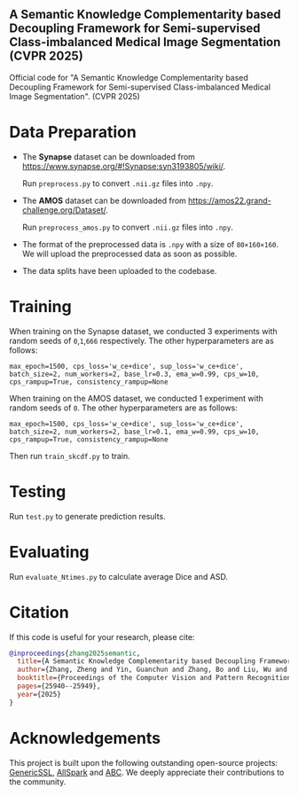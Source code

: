 ## A Semantic Knowledge Complementarity based Decoupling Framework for Semi-supervised Class-imbalanced Medical Image Segmentation (CVPR 2025)
Official code for "A Semantic Knowledge Complementarity based Decoupling Framework
for Semi-supervised Class-imbalanced Medical Image Segmentation". (CVPR 2025)
# Data Preparation

- The **Synapse** dataset can be downloaded from <https://www.synapse.org/#!Synapse:syn3193805/wiki/>.

    Run ```preprocess.py``` to convert ```.nii.gz``` files into ```.npy```.

- The **AMOS** dataset can be downloaded from <https://amos22.grand-challenge.org/Dataset/>.

    Run  ```preprocess_amos.py``` to convert ```.nii.gz``` files into ```.npy```.

- The format of the preprocessed data is ```.npy``` with a size of ```80×160×160```. We will upload the preprocessed data as soon as possible.

- The data splits have been uploaded to the codebase.

# Training
When training on the Synapse dataset, we conducted 3 experiments with random seeds of ```0```,```1```,```666``` respectively. The other hyperparameters are as follows:

```
max_epoch=1500, cps_loss='w_ce+dice', sup_loss='w_ce+dice', batch_size=2, num_workers=2, base_lr=0.3, ema_w=0.99, cps_w=10, cps_rampup=True, consistency_rampup=None
```
When training on the AMOS dataset, we conducted 1 experiment with random seeds of ```0```. The other hyperparameters are as follows:
```
max_epoch=1500, cps_loss='w_ce+dice', sup_loss='w_ce+dice', batch_size=2, num_workers=2, base_lr=0.1, ema_w=0.99, cps_w=10, cps_rampup=True, consistency_rampup=None
```
Then run ```train_skcdf.py``` to train.
# Testing
Run ```test.py``` to generate prediction results.
# Evaluating
Run ```evaluate_Ntimes.py```  to calculate average Dice and ASD.


# Citation
If this code is useful for your research, please cite:
```bibtex
@inproceedings{zhang2025semantic,
  title={A Semantic Knowledge Complementarity based Decoupling Framework for Semi-supervised Class-imbalanced Medical Image Segmentation},
  author={Zhang, Zheng and Yin, Guanchun and Zhang, Bo and Liu, Wu and Zhou, Xiuzhuang and Wang, Wendong},
  booktitle={Proceedings of the Computer Vision and Pattern Recognition Conference},
  pages={25940--25949},
  year={2025}
}
```
# Acknowledgements
This project is built upon the following outstanding open-source projects: [GenericSSL](https://github.com/xmed-lab/GenericSSL), [AllSpark](https://github.com/xmed-lab/AllSpark) and [ABC](https://github.com/LeeHyuck/ABC). We deeply appreciate their contributions to the community.
